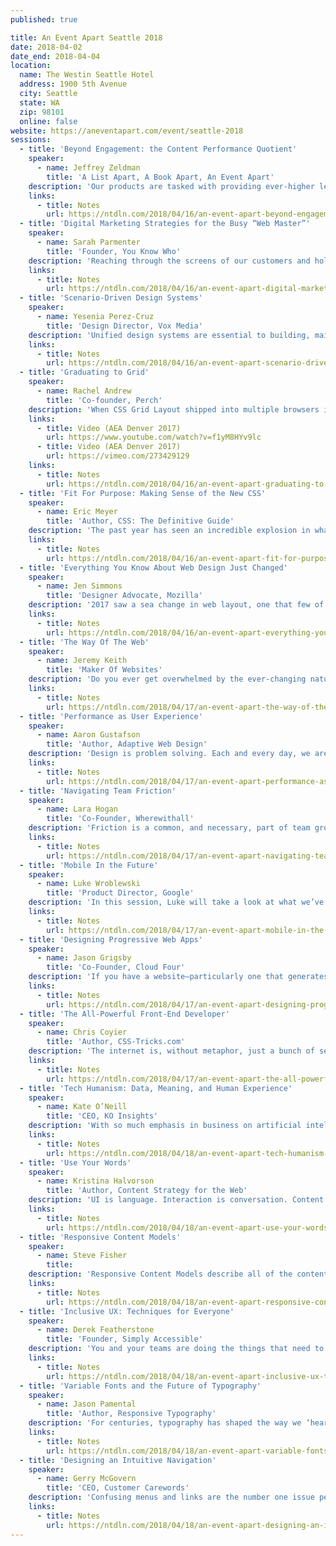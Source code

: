 ```yaml
---
published: true

title: An Event Apart Seattle 2018
date: 2018-04-02
date_end: 2018-04-04
location:
  name: The Westin Seattle Hotel
  address: 1900 5th Avenue
  city: Seattle
  state: WA
  zip: 98101
  online: false
website: https://aneventapart.com/event/seattle-2018
sessions:
  - title: 'Beyond Engagement: the Content Performance Quotient'
    speaker:
      - name: Jeffrey Zeldman
        title: 'A List Apart, A Book Apart, An Event Apart'
    description: 'Our products are tasked with providing ever-higher levels of “engagement.” But should they be? For many sites, analytics demonstrating high levels of “engagement” may actually be signs of failure. AEA co-founder and longtime web designer Zeldman introduces a new measurement of design success: the content performance quotient. Learn how relentlessly cutting needless content and architecture, fine-tuning UX and UI, and shoring up technical performance can create improved experiences that are better attuned to today’s web… and how to sell this profound change in design thinking to your bosses, clients, and colleagues.'
    links:
      - title: Notes
        url: https://ntdln.com/2018/04/16/an-event-apart-beyond-engagement-the-content-performance-quotient/
  - title: 'Digital Marketing Strategies for the Busy “Web Master”'
    speaker:
      - name: Sarah Parmenter
        title: 'Founder, You Know Who'
    description: 'Reaching through the screens of our customers and holding their attention is becoming increasingly difficult thanks to the pace at which online content now moves and our dwindling attention spans. Nowadays the job of the multi-faceted web designer is to not only know the latest techniques for building in Grid but also know how to get that work seen amongst the saturated world of digital marketing. In this talk Sarah will be discussing the idea of quarterly website design reviews with a “design once use everywhere” mantra, plus digging into the ever changing world of Instagram algorithms, Facebook marketing, and topical social media takeaways for immediate implementation.'
    links:
      - title: Notes
        url: https://ntdln.com/2018/04/16/an-event-apart-digital-marketing-strategies-for-the-busy-web-master/
  - title: 'Scenario-Driven Design Systems'
    speaker:
      - name: Yesenia Perez-Cruz
        title: 'Design Director, Vox Media'
    description: 'Unified design systems are essential to building, maintaining, and evolving our sites and products. By empowering disparate teams via a common visual and UX language, they help us create cohesive user experiences. But creating a unified system that scales to serve a variety of content and use cases can be challenging. Sharing insights from her experience creating a unified design system for eight media brands with eight distinct editorial strategies, Yesenia will show how to approach a design system via a user-centered lens. Learn how being scenario-driven helps you design a scalable system that responds flexibly to specific contexts.'
    links:
      - title: Notes
        url: https://ntdln.com/2018/04/16/an-event-apart-scenario-driven-design-systems/
  - title: 'Graduating to Grid'
    speaker:
      - name: Rachel Andrew
        title: 'Co-founder, Perch'
    description: 'When CSS Grid Layout shipped into multiple browsers in the Spring of 2017 it heralded the dawn of a new way to do layout on the web. Now that the excitement of launch has passed, Rachel Andrew will take a look at what went right or wrong in these first few months, and offer help to those struggling to transition away from legacy methods. In a practical, example-packed hour, Rachel will help give you the confidence and practical skills to fully embrace Grid layout. We’ll compare common framework patterns to new Grid code, and learn how to create a workflow that is right up to date—a workflow grounded in new CSS, yet able to care for old browsers and ensure a good experience for their users.'
    links:
      - title: Video (AEA Denver 2017)
        url: https://www.youtube.com/watch?v=f1yM8HYv9lc
      - title: Video (AEA Denver 2017)
        url: https://vimeo.com/273429129
    links:
      - title: Notes
        url: https://ntdln.com/2018/04/16/an-event-apart-graduating-to-grid/
  - title: 'Fit For Purpose: Making Sense of the New CSS'
    speaker:
      - name: Eric Meyer
        title: 'Author, CSS: The Definitive Guide'
    description: 'The past year has seen an incredible explosion in what we can do with CSS—from stable flexbox to the dawn of Grid, there are more powerful tools in our toolbox than ever before. Each system is, in its own way, simple, but the multitude of choices can make your head spin. What are the pros and cons? Where are the strengths and weaknesses? How does a committed craftsperson choose? In this detailed talk, Eric will compare and contrast CSS features in a series of real-world design scenarios, illuminating not only what he chose in each situation, but more importantly, why, always with an eye on what trade-offs were made at what cost. You’ll come away with a better sense of how to put all these new CSS features to work for you right away.'
    links:
      - title: Notes
        url: https://ntdln.com/2018/04/16/an-event-apart-fit-for-purpose-making-sense-of-the-new-css/
  - title: 'Everything You Know About Web Design Just Changed'
    speaker:
      - name: Jen Simmons
        title: 'Designer Advocate, Mozilla'
    description: '2017 saw a sea change in web layout, one that few of us have truly come to grips with. We’re standing at the threshold of an entirely new era in digital design—one in which, rather than hacking layouts together, we can actually describe layouts directly. The benefits will touch everything from prototyping to custom art direction to responsive design. In this visionary talk, rooted in years of practical experience, Jen will show you how to understand what’s different, learn to think through multiple stages of flexibility, and let go of pixel constraints forever.'
    links:
      - title: Notes
        url: https://ntdln.com/2018/04/16/an-event-apart-everything-you-know-about-web-design-just-changed/
  - title: 'The Way Of The Web'
    speaker:
      - name: Jeremy Keith
        title: 'Maker Of Websites'
    description: 'Do you ever get overwhelmed by the ever-changing nature of web design and development? Exhausting, isn’t it? How are you supposed to know which technologies and tools you should invest your time in? Will they stick around or will you just have to relearn everything in another few months? Join Jeremy as he takes a tour of the past, present, and future of working on the web. From the building blocks of HTML, CSS, and JavaScript through to frameworks and libraries right up to the latest and greatest Progressive Web Apps, this talk will examine our collective assumptions with a critical eye. By learning from the past, we can make sensible design decisions today to build the web of tomorrow.'
    links:
      - title: Notes
        url: https://ntdln.com/2018/04/17/an-event-apart-the-way-of-the-web/
  - title: 'Performance as User Experience'
    speaker:
      - name: Aaron Gustafson
        title: 'Author, Adaptive Web Design'
    description: 'Design is problem solving. Each and every day, we are tasked with finding ways to reduce the friction our users experience on the Web. That means streamlining flows, reducing cognitive load, and writing more appropriate copy, but user experience goes far beyond the interface. Our users’ experiences begin with their first request to our servers. In this intensely practical session, Aaron will explore the ins and outs of page load performance by showing how he made the web site of the 10K Apart meet its own contest rules, by having a site that was functional and attractive even without JavaScript, and was less than ten kilobytes at initial load. You’ll walk away with a better understanding of the page load process as well as numerous ways you can improve the projects you are working on right now.'
    links:
      - title: Notes
        url: https://ntdln.com/2018/04/17/an-event-apart-performance-as-user-experience/
  - title: 'Navigating Team Friction'
    speaker:
      - name: Lara Hogan
        title: 'Co-Founder, Wherewithall'
    description: 'Friction is a common, and necessary, part of team growth--but when left unchecked, team friction is unhealthy for you, your coworkers, your company, and ultimately your end users. In this engaging talk, Lara will draw on her experiences at organizations large and small to illuminate the sources of team tension, how you can better understand and manage unexpected teammate reactions, and the best ways to give actionable feedback without escalating drama. You’ll walk away with tactics you can employ immediately to address and improve your relationship with your teammates. Your coworkers, your organization, your users, and you will reap the benefits.'
    links:
      - title: Notes
        url: https://ntdln.com/2018/04/17/an-event-apart-navigating-team-friction/
  - title: 'Mobile In the Future'
    speaker:
      - name: Luke Wroblewski
        title: 'Product Director, Google'
    description: 'In this session, Luke will take a look at what we’ve learned over the past ten years of designing for the largest, most connected form of mass media on our planet. Have all the mock-ups, meetings, emails, and more we’ve created in the last decade moved us beyond desktop computing interfaces and ideas? If not, can we find inspiration to go further from looking at what’s happening in natural user interfaces and hardware design? Find out in this session from the author of Mobile First.'
    links:
      - title: Notes
        url: https://ntdln.com/2018/04/17/an-event-apart-mobile-in-the-future/
  - title: 'Designing Progressive Web Apps'
    speaker:
      - name: Jason Grigsby
        title: 'Co-Founder, Cloud Four'
    description: 'If you have a website—particularly one that generates revenue for your organization—you need a Progressive Web App. So where do you begin? How do you decide which features of a Progressive Web App make sense for your users? What tools can make the process easier (or harder)? In this practical session, Jason will guide you through the key design decisions you’ll need to make about your Progressive Web App and how those decisions impact the scope of your project. He’ll also teach you how to avoid common pitfalls and help you take full advantage of Progressive Web App technology.'
    links:
      - title: Notes
        url: https://ntdln.com/2018/04/17/an-event-apart-designing-progressive-web-apps/
  - title: 'The All-Powerful Front-End Developer'
    speaker:
      - name: Chris Coyier
        title: 'Author, CSS-Tricks.com'
    description: 'The internet is, without metaphor, just a bunch of servers tied together with wires. Without servers, we’d have no way to share our creations with the world. Yet in a bit of a paradox, servers are less essential to our work than they’ve ever been. We can now do things on the front end that used to require a back end. When we do need a back end, our front end skills can be put to work, giving us some surprisingly powerful new abilities. Join Chris on a whirlwind tour of the tools, tech, and code that puts more power than ever into our front-end hands.'
    links:
      - title: Notes
        url: https://ntdln.com/2018/04/17/an-event-apart-the-all-powerful-front-end-developer/
  - title: 'Tech Humanism: Data, Meaning, and Human Experience'
    speaker:
      - name: Kate O’Neill
        title: 'CEO, KO Insights'
    description: 'With so much emphasis in business on artificial intelligence, automation of various kinds, and digital transformation, the future of human work — and even humanity itself — can feel uncertain. And while we often talk about user experience, customer experience, patient experience, and so on, we rarely consider what a truly integrated human experience might look and feel like. But “Tech Humanist” Kate O’Neill presents the case for why the future of humanity is in creating more meaningful, dimensional, and integrated experiences, and how emerging technologies like chatbots, wearables, IoT devices, and more can be included in this kind of human-centric design. While weaving in examples from a range of industries, applications, and even pop culture, Kate offers an inspiring and useful framework for designers, strategists, or anyone creating experiences for humans.'
    links:
      - title: Notes
        url: https://ntdln.com/2018/04/18/an-event-apart-tech-humanism-data-meaning-and-human-experience/
  - title: 'Use Your Words'
    speaker:
      - name: Kristina Halvorson
        title: 'Author, Content Strategy for the Web'
    description: 'UI is language. Interaction is conversation. Content is the fuel that powers our designs. So what happens when the writer’s not in the room, or missing from your project team altogether? Good news: you don’t need to settle for lorem ipsum or half-baked prose. In this talk, Kristina will share language principles and content design tools anyone can put to work—yes, even the “non-writers” among us. Using examples from popular products and well-loved websites, we’ll uncover the secrets to stellar content that anyone can create, no matter your role or area of expertise.'
    links:
      - title: Notes
        url: https://ntdln.com/2018/04/18/an-event-apart-use-your-words/
  - title: 'Responsive Content Models'
    speaker:
      - name: Steve Fisher
        title:
    description: 'Responsive Content Models describe all of the content types on a target site, the elements of each, and then prioritize the content type that should appear on a specific page type. They help us define the content creation, design, and user experience concepts for the new or refreshed site. This is especially important for the responsive web—because layout and user context is constantly changing, we have to make sure that content priorities are represented consistently across all platforms. In this engaging talk, Steve Fisher will show you how to find the core piece you need, prioritize for multiple devices, and sketch out the solution to your responsive-content woes.'
    links:
      - title: Notes
        url: https://ntdln.com/2018/04/18/an-event-apart-responsive-content-models/
  - title: 'Inclusive UX: Techniques for Everyone'
    speaker:
      - name: Derek Featherstone
        title: 'Founder, Simply Accessible'
    description: 'You and your teams are doing the things that need to be done to create inclusive designs. You’ve been using meaningful, semantic markup from the get-go. You stopped using light grey on slightly darker grey text years ago. Designing and building your apps and sites in an accessible way is just how you work now—you have to try really hard to make things that don’t work with a keyboard. So, what’s next for you? How can you make sure that you’re delivering on the promise of the web by delivering an inclusive design that can be easily used by people with disabilities? In this talk, Derek will tackle the tougher problems through design approaches and practical development techniques that you need to create accessible, modern web sites.'
    links:
      - title: Notes
        url: https://ntdln.com/2018/04/18/an-event-apart-inclusive-ux-techniques-for-everyone/
  - title: 'Variable Fonts and the Future of Typography'
    speaker:
      - name: Jason Pamental
        title: 'Author, Responsive Typography'
    description: 'For centuries, typography has shaped the way we ‘hear’ what we read. In our web work, though, we’ve have to balance our typographic desires with user experience and performance, knowing that every weight, width, or style of a typeface required a different file download. Variable fonts change that, as they include _every_ width, weight, slant, and other permutation of a typeface, all in a single file not much bigger than a regular font file. Now, beautiful web typography can be crafted to respond to screen size, language setting, even ambient light. In a detail-packed hour, Jason will show you not just how far the new capabilities can take us, but how to make use of them right away.'
    links:
      - title: Notes
        url: https://ntdln.com/2018/04/18/an-event-apart-variable-fonts-and-the-future-of-typography/
  - title: 'Designing an Intuitive Navigation'
    speaker:
      - name: Gerry McGovern
        title: 'CEO, Customer Carewords'
    description: 'Confusing menus and links are the number one issue people have in getting stuff done in digital. Sure, search is critical but even the best search usually only jumps you down a few levels in the navigation hierarchy. To complete your task you nearly always have to click more, and selecting the right link is where so many people get frustrated, confused and annoyed. Learn about methods to reduce confusion and increase speed and simplicity for your customers. Learn how to use evidence to uncover the core navigational mental models within people’s minds and to create intuitive interfaces based on these mental models. Learn how to apply essential navigational principles such as: Familiarity, Unity, Essentiality, and Forward-Focus.'
    links:
      - title: Notes
        url: https://ntdln.com/2018/04/18/an-event-apart-designing-an-intuitive-navigation/
---
```

